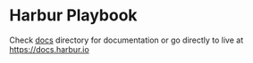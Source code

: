 # Harbur Playbook

Check [docs] directory for documentation or go directly to live at https://docs.harbur.io

[docs]: /docs











